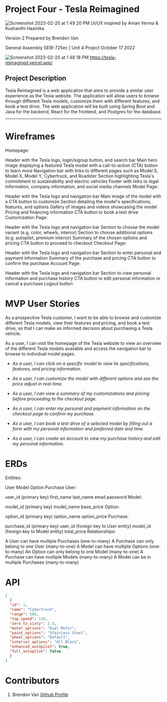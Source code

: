# Project Four - Tesla Reimagined

![Screenshot 2023-02-20 at 1 49 20 PM](https://user-images.githubusercontent.com/108159910/220196465-7ec9b94c-e3a4-41e8-bf3a-aaa55e5df519.png)
UI/UX inspired by Aman Verma & Kushanthi Hasinika

Version 2
Prepared by Brendon Van

General Assembly SEIR-725ec | Unit 4 Project
October 17 2022

![Screenshot 2023-02-20 at 1 48 18 PM](https://user-images.githubusercontent.com/108159910/220196388-a66e1911-ceaa-4ff4-8b35-f0b9bea781bf.png)
https://tesla-reimagined.vercel.app/

## Project Description 
Tesla Reimagined is a web application that aims to provide a similar user experience as the Tesla website. The application will allow users to browse through different Tesla models, customize them with different features, and book a test drive. The web application will be built using Spring Boot and Java for the backend, React for the frontend, and Postgres for the database.

---
# Wireframes

Homepage:

Header with the Tesla logo, login/signup button, and search bar
Main hero image displaying a featured Tesla model with a call-to-action (CTA) button to learn more
Navigation bar with links to different pages such as Model S, Model X, Model Y, Cybertruck, and Roadster
Section highlighting Tesla's commitment to sustainability and electric vehicles
Footer with links to legal information, company information, and social media channels
Model Page:

Header with the Tesla logo and navigation bar
Main image of the model with a CTA button to customize
Section detailing the model's specifications, features, and options
Gallery of images and videos showcasing the model
Pricing and financing information
CTA button to book a test drive
Customization Page:

Header with the Tesla logo and navigation bar
Section to choose the model variant (e.g. color, wheels, interior)
Section to choose additional options (e.g. autopilot, premium interior)
Summary of the chosen options and pricing
CTA button to proceed to checkout
Checkout Page:

Header with the Tesla logo and navigation bar
Section to enter personal and payment information
Summary of the purchase and pricing
CTA button to confirm the purchase
Account Page:

Header with the Tesla logo and navigation bar
Section to view personal information and purchase history
CTA button to edit personal information or cancel a purchase
Logout button

# MVP User Stories

As a prospective Tesla customer, I want to be able to browse and customize different Tesla models, view their features and pricing, and book a test drive, so that I can make an informed decision about purchasing a Tesla vehicle.

As a user, I can visit the homepage of the Tesla website to view an overview of the different Tesla models available and access the navigation bar to browse to individual model pages.

- *As a user, I can click on a specific model to view its specifications, features, and pricing information.*

- *As a user, I can customize the model with different options and see the price adjust in real-time.*

- *As a user, I can view a summary of my customizations and pricing before proceeding to the checkout page.*

- *As a user, I can enter my personal and payment information on the checkout page to confirm my purchase.*

- *As a user, I can book a test drive of a selected model by filling out a form with my personal information and preferred date and time.*

- *As a user, I can create an account to view my purchase history and edit my personal information.*

# ERDs

Entities:

User
Model
Option
Purchase
User:

user_id (primary key)
first_name
last_name
email
password
Model:

model_id (primary key)
model_name
base_price
Option:

option_id (primary key)
option_name
option_price
Purchase:

purchase_id (primary key)
user_id (foreign key to User entity)
model_id (foreign key to Model entity)
total_price
Relationships:

A User can have multiple Purchases (one-to-many)
A Purchase can only belong to one User (many-to-one)
A Model can have multiple Options (one-to-many)
An Option can only belong to one Model (many-to-one)
A Purchase can have multiple Models (many-to-many)
A Model can be in multiple Purchases (many-to-many)

# API

```json
[
  {
  "id": 1,
  "name": "Cybertruck",
  "range": 500,
  "top_speed": 130,
  "zero_to_sixty": 2.9,
  "motor_options": "Dual Motor",
  "paint_options": "Stainless Steel",
  "wheel_options": "Default",
  "interior_options": "All Black",
  "enhanced_autopilot": true,
  "full_autopilot": false
  }
]
```


# Contributors

1. Brendon Van [Github Profile](https://github.com/brendonvan)
